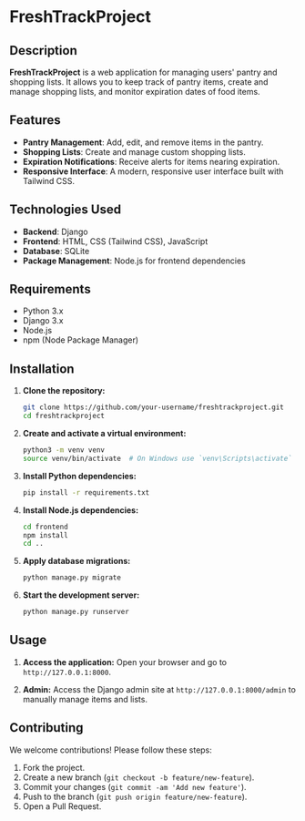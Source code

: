
# FreshTrackProject

## Description

**FreshTrackProject** is a web application for managing users' pantry and shopping lists. It allows you to keep track of pantry items, create and manage shopping lists, and monitor expiration dates of food items.

## Features

- **Pantry Management**: Add, edit, and remove items in the pantry.
- **Shopping Lists**: Create and manage custom shopping lists.
- **Expiration Notifications**: Receive alerts for items nearing expiration.
- **Responsive Interface**: A modern, responsive user interface built with Tailwind CSS.

## Technologies Used

- **Backend**: Django
- **Frontend**: HTML, CSS (Tailwind CSS), JavaScript
- **Database**: SQLite
- **Package Management**: Node.js for frontend dependencies

## Requirements

- Python 3.x
- Django 3.x
- Node.js
- npm (Node Package Manager)

## Installation

1. **Clone the repository:**
   ```bash
   git clone https://github.com/your-username/freshtrackproject.git
   cd freshtrackproject
   ```

2. **Create and activate a virtual environment:**
   ```bash
   python3 -m venv venv
   source venv/bin/activate  # On Windows use `venv\Scripts\activate`
   ```

3. **Install Python dependencies:**
   ```bash
   pip install -r requirements.txt
   ```

4. **Install Node.js dependencies:**
   ```bash
   cd frontend
   npm install
   cd ..
   ```

5. **Apply database migrations:**
   ```bash
   python manage.py migrate
   ```

6. **Start the development server:**
   ```bash
   python manage.py runserver
   ```

## Usage

1. **Access the application:**
   Open your browser and go to `http://127.0.0.1:8000`.

2. **Admin:**
   Access the Django admin site at `http://127.0.0.1:8000/admin` to manually manage items and lists.

## Contributing

We welcome contributions! Please follow these steps:

1. Fork the project.
2. Create a new branch (`git checkout -b feature/new-feature`).
3. Commit your changes (`git commit -am 'Add new feature'`).
4. Push to the branch (`git push origin feature/new-feature`).
5. Open a Pull Request.
